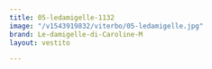 ```yaml
---
title: 05-ledamigelle-1132
image: "/v1543919832/viterbo/05-ledamigelle.jpg"
brand: Le-damigelle-di-Caroline-M
layout: vestito

---
```

